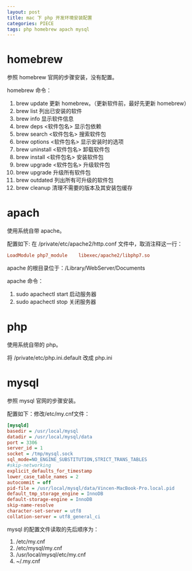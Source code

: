 ```yaml
---
layout: post
title: mac 下 php 开发环境安装配置
categories: PIECE
tags: php homebrew apach mysql
---
```

# homebrew

参照 homebrew 官网的步骤安装，没有配置。  

homebrew 命令：

1. brew update 更新 homebrew。（更新软件前，最好先更新 homebrew）
2. brew list 列出已安装的软件
3. brew info 显示软件信息
4. brew deps <软件包名> 显示包依赖
5. brew search <软件包名> 搜索软件包
6. brew options <软件包名> 显示安装时的选项
7. brew uninstall <软件包名> 卸载软件包
8. brew install <软件包名> 安装软件包
9. brew upgrade <软件包名> 升级软件包
10. brew upgrade 升级所有软件包
11. brew outdated 列出所有可升级的软件包
12. brew cleanup 清理不需要的版本及其安装包缓存

# apach

使用系统自带 apache。

配置如下:  在 /private/etc/apache2/http.conf 文件中，取消注释这一行：  

```ini
LoadModule php7_module    libexec/apache2/libphp7.so
```

apache 的根目录位于：/Library/WebServer/Documents

apache 命令：  

1. sudo apachectl start 启动服务器  
2. sudo apachectl stop 关闭服务器

# php

使用系统自带的 php。

将 /private/etc/php.ini.default 改成 php.ini

# mysql

参照 mysql 官网的步骤安装。

配置如下：修改/etc/my.cnf文件：

```ini
[mysqld]
basedir = /usr/local/mysql
datadir = /usr/local/mysql/data
port = 3306
server_id = 1
socket = /tmp/mysql.sock
sql_mode=NO_ENGINE_SUBSTITUTION,STRICT_TRANS_TABLES
#skip-networking
explicit_defaults_for_timestamp
lower_case_table_names = 2
autocommit = off
pid-file = /usr/local/mysql/data/Vincen-MacBook-Pro.local.pid
default_tmp_storage_engine = InnoDB
default-storage-engine = InnoDB
skip-name-resolve
character-set-server = utf8
collation-server = utf8_general_ci
```

mysql 的配置文件读取的先后顺序为：

1. /etc/my.cnf
2. /etc/mysql/my.cnf
3. /usr/local/mysql/etc/my.cnf
4. ~/.my.cnf

